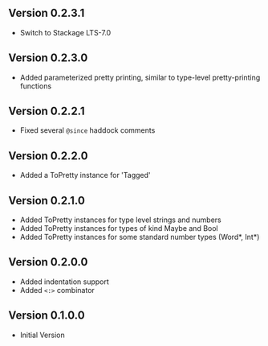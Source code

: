 ## Version 0.2.3.1

* Switch to Stackage LTS-7.0

## Version 0.2.3.0

* Added parameterized pretty printing, similar to type-level
  pretty-printing functions

## Version 0.2.2.1

* Fixed several `@since` haddock comments

## Version 0.2.2.0

* Added a ToPretty instance for 'Tagged'

## Version 0.2.1.0

* Added ToPretty instances for type level strings and numbers
* Added ToPretty instances for types of kind Maybe and Bool
* Added ToPretty instances for some standard number types (Word*, Int*)

## Version 0.2.0.0

* Added indentation support
* Added `<:>` combinator

## Version 0.1.0.0

* Initial Version
